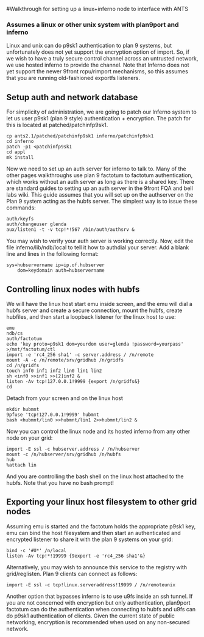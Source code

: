 #Walkthrough for setting up a linux+inferno node to interface with ANTS
### Assumes a linux or other unix system with plan9port and inferno

Linux and unix can do p9sk1 authentication to plan 9 systems, but unfortunately does not yet support the encryption option of import. So, if we wish to have a truly secure control channel across an untrusted network, we use hosted inferno to provide the channel. Note that Inferno does not yet support the newer 9front rcpu/rimport mechanisms, so this assumes that you are running old-fashioned exportfs listeners.

## Setup auth and network database

For simplicity of administration, we are going to patch our Inferno system to let us user p9sk1 (plan 9 style) authentication + encryption. The patch for this is located at patched/patchinfp9sk1. 

	cp ants2.1/patched/patchinfp9sk1 inferno/patchinfp9sk1
	cd inferno
	patch -p1 <patchinfp9sk1
	cd appl
	mk install

Now we need to set up an auth server for inferno to talk to. Many of the other pages walkthroughs use plan 9 factotum to factotum authentication, which works without an auth server as long as there is a shared key. There are standard guides to setting up an auth server in the 9front FQA and bell labs wiki. This guide assumes that you will set up on the authserver on the Plan 9 system acting as the hubfs server. The simplest way is to issue these commands:

	auth/keyfs
	auth/changeuser glenda
	aux/listen1 -t -v tcp!*!567 /bin/auth/authsrv &

You may wish to verify your auth server is working correctly. Now, edit the file inferno/lib/ndb/local to tell it how to authdial your server. Add a blank line and lines in the following format:
	
	sys=hubservername ip=ip.of.hubserver
		dom=keydomain auth=hubservername

## Controlling linux nodes with hubfs

We will have the linux host start emu inside screen, and the emu will dial a hubfs server and create a secure connection, mount the hubfs, create hubfiles, and then start a loopback listener for the linux host to use:

	emu
	ndb/cs
	auth/factotum
	echo 'key proto=p9sk1 dom=yourdom user=glenda !password=yourpass' >/mnt/factotum/ctl
	import -e 'rc4_256 sha1' -c server.address / /n/remote
	mount -A -c /n/remote/srv/gridhub /n/gridfs
	cd /n/gridfs
	touch inf0 inf1 inf2 lin0 lin1 lin2
	sh <inf0 >>inf1 >>[2]inf2 &
	listen -Av tcp!127.0.0.1!9999 {export /n/gridfs&}
	cd

Detach from your screen and on the linux host

	mkdir hubmnt
	9pfuse 'tcp!127.0.0.1!9999' hubmnt
	bash <hubmnt/lin0 >>hubmnt/lin1 2>>hubmnt/lin2 &

Now you can control the linux node and its hosted inferno from any other node on your grid:

	import -E ssl -c hubserver.address / /n/hubserver
	mount -c /n/hubserver/srv/gridhub /n/hubfs
	hub
	%attach lin

And you are controlling the bash shell on the linux host attached to the hubfs. Note that you have no bash prompt!

## Exporting your linux host filesystem to other grid nodes

Assuming emu is started and the factotum holds the appropriate p9sk1 key, emu can bind the host filesystem and then start an authenticated and encrypted listener to share it with the plan 9 systems on your grid:

	bind -c '#U*' /n/local
	listen -Av tcp!*!19999 {9export -e 'rc4_256 sha1'&}

Alternatively, you may wish to announce this service to the registry with grid/reglisten. Plan 9 clients can connect as follows:

	import -E ssl -c tcp!linux.serveraddress!19999 / /n/remoteunix

Another option that bypasses inferno is to use u9fs inside an ssh tunnel. If you are not concerned with encryption but only authentication, plan9port factotum can do the authentication when connecting to hubfs and u9fs can do p9sk1 authentication of clients. Given the current state of public networking, encryption is recommended when used on any non-secured network. 
